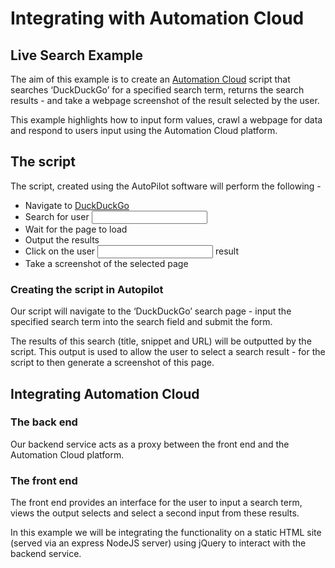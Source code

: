 # Integrating with Automation Cloud
## Live Search Example
The aim of this example is to create an [Automation Cloud](https://automation.cloud) script that searches ‘DuckDuckGo’ for a specified search term, returns the search results - and take a webpage screenshot of the result selected by the user.

This example highlights how to input form values, crawl a webpage for data and respond to users input using the Automation Cloud platform.

## The script
The script, created using the AutoPilot software will perform the following -

* Navigate to [DuckDuckGo](duckduckgo.com)
* Search for user <input>
* Wait for the page to load
* Output the results
* Click on the user <input> result
* Take a screenshot of the selected page

### Creating the script in Autopilot

Our script will navigate to the ‘DuckDuckGo’ search page - input the specified search term into the search field and submit the form. 

The results of this search (title, snippet and URL) will be outputted by the script. This output is used to allow the user to select a search result - for the script to then generate a screenshot of this page.

## Integrating Automation Cloud
### The back end

Our backend service acts as a proxy between the front end and the Automation Cloud platform.

### The front end 

The front end provides an interface for the user to input a search term, views the output selects and select a second input from these results.

In this example we will be integrating the functionality on a static HTML site (served via an express NodeJS server) using jQuery to interact with the backend service.
